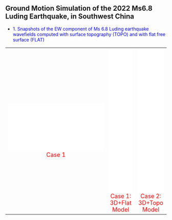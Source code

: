 ## Ground Motion Simulation of the 2022 Ms6.8 Luding Earthquake, in Southwest China
 + <font color=blue siez=5>1. Snapshots of the EW component of Ms 6.8 Luding earthquake wavefields computed with surface topography (TOPO) and with flat free surface (FLAT)</font>
<table rules="none" align="center">
	<tr>
		<td>
			<center>
                                <iframe src="//player.bilibili.com/player.html?aid=876316394&bvid=BV13N4y1U7ei&cid=1341392672&p=1" scrolling="no" border="0" frameborder="no" framespacing="0" allowfullscreen="true"> </iframe>       
				<br/>
                                <font size="4" color="red"> Case 1</font>
			</center>
		</td>
		<td>
			<center>
				<iframe src="//player.bilibili.com/player.html?aid=318097476&bvid=BV1mP411h72N&cid=1255843934&page=1&high_quality=2" allowfullscreen="allowfullscreen" width="100%" height="450" scrolling="no" frameborder="0" sandbox="allow-top-navigation allow-same-origin allow-forms allow-scripts"> </iframe>
				<br/>
                                <font size="4" color="red"> Case 1: 3D+Flat Model </font>
			</center>
		</td>
		<td>
			<center>
			<iframe src="//player.bilibili.com/player.html?aid=873028275&bvid=BV1zN4y1X7BK&cid=1255775927&page=1&high_quality=1" allowfullscreen="allowfullscreen" width="100%" height="450" scrolling="no" frameborder="0" sandbox="allow-top-navigation allow-same-origin allow-forms allow-scripts"> </iframe>
				<br/>
				<font size="4" color="red"> Case 2: 3D+Topo Model </font>	
			</center>
		</td>
	</tr>
</table>
